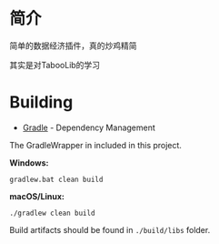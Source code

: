 # 简介

简单的数据经济插件，真的炒鸡精简

其实是对TabooLib的学习
# Building

* [Gradle](https://gradle.org/) - Dependency Management

The GradleWrapper in included in this project.

**Windows:**

```
gradlew.bat clean build
```

**macOS/Linux:**

```
./gradlew clean build
```

Build artifacts should be found in `./build/libs` folder.
